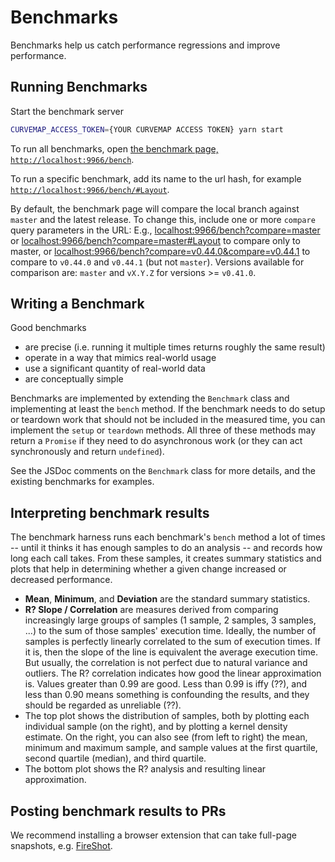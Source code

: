 # Benchmarks

Benchmarks help us catch performance regressions and improve performance.

## Running Benchmarks

Start the benchmark server

```bash
CURVEMAP_ACCESS_TOKEN={YOUR CURVEMAP ACCESS TOKEN} yarn start
```

To run all benchmarks, open [the benchmark page, `http://localhost:9966/bench`](http://localhost:9966/bench).

To run a specific benchmark, add its name to the url hash, for example [`http://localhost:9966/bench/#Layout`](http://localhost:9966/bench/#Layout).

By default, the benchmark page will compare the local branch against `master` and the latest release. To change this, include one or more `compare` query parameters in the URL: E.g., [localhost:9966/bench?compare=master](http://localhost:9966/bench?compare=master) or [localhost:9966/bench?compare=master#Layout](http://localhost:9966/bench?compare=master#Layout) to compare only to master, or [localhost:9966/bench?compare=v0.44.0&compare=v0.44.1](http://localhost:9966/bench?compare=v0.44.0&compare=v0.44.1) to compare to `v0.44.0` and `v0.44.1` (but not `master`).  Versions available for comparison are: `master` and `vX.Y.Z` for versions >= `v0.41.0`.


## Writing a Benchmark

Good benchmarks

 - are precise (i.e. running it multiple times returns roughly the same result)
 - operate in a way that mimics real-world usage
 - use a significant quantity of real-world data
 - are conceptually simple

Benchmarks are implemented by extending the `Benchmark` class and implementing at least the `bench` method.
If the benchmark needs to do setup or teardown work that should not be included in the measured time, you
can implement the `setup` or `teardown` methods. All three of these methods may return a `Promise` if they
need to do asynchronous work (or they can act synchronously and return `undefined`).

See the JSDoc comments on the `Benchmark` class for more details, and the existing benchmarks for examples.

## Interpreting benchmark results

The benchmark harness runs each benchmark's `bench` method a lot of times -- until it thinks it has enough
samples to do an analysis -- and records how long each call takes. From these samples, it creates summary
statistics and plots that help in determining whether a given change increased or decreased performance.

* **Mean**, **Minimum**, and **Deviation** are the standard summary statistics.
* **R? Slope / Correlation** are measures derived from comparing increasingly large groups of samples (1 sample,
2 samples, 3 samples, ...) to the sum of those samples' execution time. Ideally, the number of samples is
perfectly linearly correlated to the sum of execution times. If it is, then the slope of the line is equivalent
the average execution time. But usually, the correlation is not perfect due to natural variance and outliers.
The R? correlation indicates how good the linear approximation is. Values greater than 0.99 are good. Less
than 0.99 is iffy (??), and less than 0.90 means something is confounding the results, and they should be
regarded as unreliable (??).
* The top plot shows the distribution of samples, both by plotting each individual sample (on the right),
and by plotting a kernel density estimate. On the right, you can also see (from left to right) the mean,
minimum and maximum sample, and sample values at the first quartile, second quartile (median), and third quartile.
* The bottom plot shows the R? analysis and resulting linear approximation.

## Posting benchmark results to PRs

We recommend installing a browser extension that can take full-page snapshots, e.g.
[FireShot](https://chrome.google.com/webstore/detail/take-webpage-screenshots/mcbpblocgmgfnpjjppndjkmgjaogfceg).
